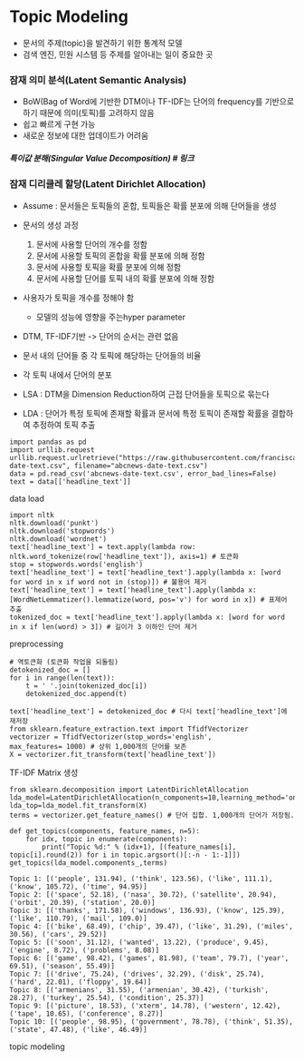 # Topic Modeling
- 문서의 주제(topic)을 발견하기 위한 통계적 모델
- 검색 엔진, 민원 시스템 등 주제를 알아내는 일이 중요한 곳
### 잠재 의미 분석(Latent Semantic Analysis)
- BoW(Bag of Word에 기반한 DTM이나 TF-IDF는 단어의 frequency를 기반으로 하기 때문에 의미(토픽)를 고려하지 않음
- 쉽고 빠르게 구현 가능
- 새로운 정보에 대한 업데이트가 어려움
##### 특이값 분해(Singular Value Decomposition) # 링크

### 잠재 디리클레 할당(Latent Dirichlet Allocation)
- Assume : 문서들은 토픽들의 혼합, 토픽들은 확률 분포에 의해 단어들을 생성
- 문서의 생성 과정
  1. 문서에 사용할 단어의 개수를 정함
  2. 문서에 사용할 토픽의 혼합을 확률 분포에 의해 정함
  3. 문서에 사용할 토픽을 확률 분포에 의해 정함
  4. 문서에 사용할 단어를 토픽 내의 확률 분포에 의해 정함


- 사용자가 토픽을 개수를 정해야 함
  - 모델의 성능에 영향을 주는hyper parameter
- DTM, TF-IDF기반 -> 단어의 순서는 관련 없음
- 문서 내의 단어들 중 각 토픽에 해당하는 단어들의 비율
- 각 토픽 내에서 단어의 분포
- LSA : DTM을 Dimension Reduction하여 근접 단어들을 토픽으로 묶는다
- LDA : 단어가 특정 토픽에 존재할 확률과 문서에 특정 토픽이 존재할 확률을 결합하여 추정하여 토픽 추출
```
import pandas as pd
import urllib.request
urllib.request.urlretrieve("https://raw.githubusercontent.com/franciscadias/data/master/abcnews-date-text.csv", filename="abcnews-date-text.csv")
data = pd.read_csv('abcnews-date-text.csv', error_bad_lines=False)
text = data[['headline_text']]
```
data load

```
import nltk
nltk.download('punkt')
nltk.download('stopwords')
nltk.download('wordnet')
text['headline_text'] = text.apply(lambda row: nltk.word_tokenize(row['headline_text']), axis=1) # 토큰화
stop = stopwords.words('english')
text['headline_text'] = text['headline_text'].apply(lambda x: [word for word in x if word not in (stop)]) # 불용어 제거
text['headline_text'] = text['headline_text'].apply(lambda x: [WordNetLemmatizer().lemmatize(word, pos='v') for word in x]) # 표제어 추출
tokenized_doc = text['headline_text'].apply(lambda x: [word for word in x if len(word) > 3]) # 길이가 3 이하인 단어 제거
```
preprocessing

```
# 역토큰화 (토큰화 작업을 되돌림)
detokenized_doc = []
for i in range(len(text)):
    t = ' '.join(tokenized_doc[i])
    detokenized_doc.append(t)

text['headline_text'] = detokenized_doc # 다시 text['headline_text']에 재저장
from sklearn.feature_extraction.text import TfidfVectorizer
vectorizer = TfidfVectorizer(stop_words='english', 
max_features= 1000) # 상위 1,000개의 단어를 보존 
X = vectorizer.fit_transform(text['headline_text'])
```
TF-IDF Matrix 생성

```
from sklearn.decomposition import LatentDirichletAllocation
lda_model=LatentDirichletAllocation(n_components=10,learning_method='online',random_state=777,max_iter=1)
lda_top=lda_model.fit_transform(X)
terms = vectorizer.get_feature_names() # 단어 집합. 1,000개의 단어가 저장됨.

def get_topics(components, feature_names, n=5):
    for idx, topic in enumerate(components):
        print("Topic %d:" % (idx+1), [(feature_names[i], topic[i].round(2)) for i in topic.argsort()[:-n - 1:-1]])
get_topics(lda_model.components_,terms)
```
```
Topic 1: [('people', 131.94), ('think', 123.56), ('like', 111.1), ('know', 105.72), ('time', 94.95)]
Topic 2: [('space', 52.18), ('nasa', 30.72), ('satellite', 20.94), ('orbit', 20.39), ('station', 20.0)]
Topic 3: [('thanks', 171.58), ('windows', 136.93), ('know', 125.39), ('like', 110.79), ('mail', 109.0)]
Topic 4: [('bike', 68.49), ('chip', 39.47), ('like', 31.29), ('miles', 30.56), ('cars', 29.52)]
Topic 5: [('soon', 31.12), ('wanted', 13.22), ('produce', 9.45), ('engine', 8.72), ('problems', 8.08)]
Topic 6: [('game', 98.42), ('games', 81.98), ('team', 79.7), ('year', 69.51), ('season', 55.49)]
Topic 7: [('drive', 75.24), ('drives', 32.29), ('disk', 25.74), ('hard', 22.01), ('floppy', 19.64)]
Topic 8: [('armenians', 31.55), ('armenian', 30.42), ('turkish', 28.27), ('turkey', 25.54), ('condition', 25.37)]
Topic 9: [('picture', 18.53), ('xterm', 14.78), ('western', 12.42), ('tape', 10.65), ('conference', 8.27)]
Topic 10: [('people', 98.95), ('government', 78.78), ('think', 51.35), ('state', 47.48), ('like', 46.49)]
```
topic modeling
